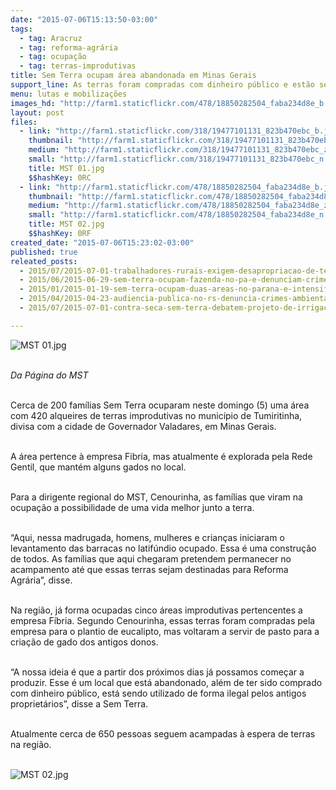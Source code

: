 ```yaml
---
date: "2015-07-06T15:13:50-03:00"
tags:
  - tag: Aracruz
  - tag: reforma-agrária
  - tag: ocupação
  - tag: terras-improdutivas
title: Sem Terra ocupam área abandonada em Minas Gerais
support_line: As terras foram compradas com dinheiro público e estão sendo usadas ilegalmente pelos antigos donos.
menu: lutas e mobilizações
images_hd: "http://farm1.staticflickr.com/478/18850282504_faba234d8e_b.jpg"
layout: post
files:
  - link: "http://farm1.staticflickr.com/318/19477101131_823b470ebc_b.jpg"
    thumbnail: "http://farm1.staticflickr.com/318/19477101131_823b470ebc_t.jpg"
    medium: "http://farm1.staticflickr.com/318/19477101131_823b470ebc_z.jpg"
    small: "http://farm1.staticflickr.com/318/19477101131_823b470ebc_n.jpg"
    title: MST 01.jpg
    $$hashKey: 0RC
  - link: "http://farm1.staticflickr.com/478/18850282504_faba234d8e_b.jpg"
    thumbnail: "http://farm1.staticflickr.com/478/18850282504_faba234d8e_t.jpg"
    medium: "http://farm1.staticflickr.com/478/18850282504_faba234d8e_z.jpg"
    small: "http://farm1.staticflickr.com/478/18850282504_faba234d8e_n.jpg"
    title: MST 02.jpg
    $$hashKey: 0RF
created_date: "2015-07-06T15:23:02-03:00"
published: true
releated_posts:
  - 2015/07/2015-07-01-trabalhadores-rurais-exigem-desapropriacao-de-terras-do-grupo-joao-lyra.md
  - 2015/06/2015-06-29-sem-terra-ocupam-fazenda-no-pa-e-denunciam-crime-ambiental.md
  - 2015/01/2015-01-19-sem-terra-ocupam-duas-areas-no-parana-e-intensificam-a-luta-pela-terra.md
  - 2015/04/2015-04-23-audiencia-publica-no-rs-denuncia-crimes-ambientais-em-fazenda-ocupa-pelos-sem-terra.md
  - 2015/07/2015-07-01-contra-seca-sem-terra-debatem-projeto-de-irrigacao-com-ministerio-da-integracao-nacional.md

---
```

<p><img alt="MST 01.jpg" src="http://farm1.staticflickr.com/318/19477101131_823b470ebc_b.jpg" /></p>

<p><br />
<em>Da P&aacute;gina do MST&nbsp;</em></p>

<p><br />
Cerca de 200 fam&iacute;lias Sem Terra ocuparam neste domingo (5) uma &aacute;rea com 420 alqueires de terras improdutivas no munic&iacute;pio de Tumiritinha, divisa com a cidade de Governador Valadares, em Minas Gerais.</p>

<p><br />
A &aacute;rea pertence &agrave; empresa Fibria, mas atualmente &eacute; explorada pela Rede Gentil, que mant&eacute;m alguns gados no local.</p>

<p><br />
Para a dirigente regional do MST, Cenourinha, as fam&iacute;lias que viram na ocupa&ccedil;&atilde;o a possibilidade de uma vida melhor junto a terra.</p>

<p><br />
&ldquo;Aqui, nessa madrugada, homens, mulheres e crian&ccedil;as iniciaram o levantamento das barracas no latif&uacute;ndio ocupado. Essa &eacute; uma constru&ccedil;&atilde;o de todos. As fam&iacute;lias que aqui chegaram pretendem permanecer no acampamento at&eacute; que essas terras sejam destinadas para Reforma Agr&aacute;ria&rdquo;, disse.</p>

<p><br />
Na regi&atilde;o, j&aacute; forma ocupadas cinco &aacute;reas improdutivas pertencentes a empresa F&iacute;bria. Segundo Cenourinha, essas terras foram compradas pela empresa para o plantio de eucalipto, mas voltaram a servir de pasto para a cria&ccedil;&atilde;o de gado dos antigos donos.</p>

<p><br />
&ldquo;A nossa ideia &eacute; que a partir dos pr&oacute;ximos dias j&aacute; possamos come&ccedil;ar a produzir. Esse &eacute; um local que est&aacute; abandonado, al&eacute;m de ter sido comprado com dinheiro p&uacute;blico, est&aacute; sendo utilizado de forma ilegal pelos antigos propriet&aacute;rios&rdquo;, disse a Sem Terra.</p>

<p><br />
Atualmente cerca de 650 pessoas seguem acampadas &agrave; espera de terras na regi&atilde;o.<br />
&nbsp;</p>

<p><img alt="MST 02.jpg" src="http://farm1.staticflickr.com/478/18850282504_faba234d8e_b.jpg" /></p>
